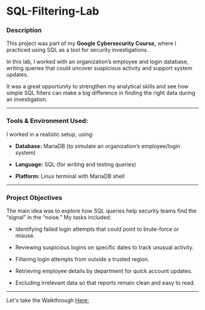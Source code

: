 # SQL-Filtering-Lab

### Description

This project was part of my **Google Cybersecurity Course,** where I practiced using SQL as a tool for security investigations.

In this lab, I worked with an organization’s employee and login database, writing queries that could uncover suspicious activity and support system updates.

It was a great opportunity to strengthen my analytical skills and see how simple SQL filters can make a big difference in finding the right data during an investigation.

---

### Tools & Environment Used:

I worked in a realistic setup, using:

- **Database:** MariaDB (to simulate an organization’s employee/login system)

- **Language:** SQL (for writing and testing queries)

- **Platform:** Linux terminal with MariaDB shell

---

### **Project Objectives**

The main idea was to explore how SQL queries help security teams find the “signal” in the “noise.” My tasks included:

- Identifying failed login attempts that could point to brute-force or misuse.

- Reviewing suspicious logins on specific dates to track unusual activity.

- Filtering login attempts from outside a trusted region.

- Retrieving employee details by department for quick account updates.

- Excluding irrelevant data so that reports remain clean and easy to read.

---
Let's take the Walkthrough [Here:](/WALKTHROUGH.md)
